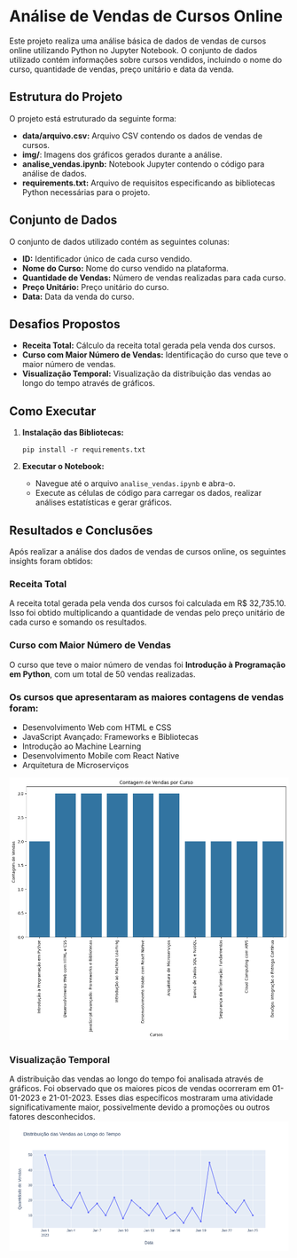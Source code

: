 # Análise de Vendas de Cursos Online

Este projeto realiza uma análise básica de dados de vendas de cursos online utilizando Python no Jupyter Notebook. O conjunto de dados utilizado contém informações sobre cursos vendidos, incluindo o nome do curso, quantidade de vendas, preço unitário e data da venda.

## Estrutura do Projeto

O projeto está estruturado da seguinte forma:

- **data/arquivo.csv:** Arquivo CSV contendo os dados de vendas de cursos.
- **img/**: Imagens dos gráficos gerados durante a análise.
- **analise_vendas.ipynb:** Notebook Jupyter contendo o código para análise de dados.
- **requirements.txt:** Arquivo de requisitos especificando as bibliotecas Python necessárias para o projeto.

## Conjunto de Dados

O conjunto de dados utilizado contém as seguintes colunas:

- **ID:** Identificador único de cada curso vendido.
- **Nome do Curso:** Nome do curso vendido na plataforma.
- **Quantidade de Vendas:** Número de vendas realizadas para cada curso.
- **Preço Unitário:** Preço unitário do curso.
- **Data:** Data da venda do curso.

## Desafios Propostos

- **Receita Total:** Cálculo da receita total gerada pela venda dos cursos.
- **Curso com Maior Número de Vendas:** Identificação do curso que teve o maior número de vendas.
- **Visualização Temporal:** Visualização da distribuição das vendas ao longo do tempo através de gráficos.

## Como Executar

1. **Instalação das Bibliotecas:**
   ```
   pip install -r requirements.txt
   ```

2. **Executar o Notebook:**
   - Navegue até o arquivo `analise_vendas.ipynb` e abra-o.
   - Execute as células de código para carregar os dados, realizar análises estatísticas e gerar gráficos.

## Resultados e Conclusões

Após realizar a análise dos dados de vendas de cursos online, os seguintes insights foram obtidos:

### Receita Total

A receita total gerada pela venda dos cursos foi calculada em R$ 32,735.10. Isso foi obtido multiplicando a quantidade de vendas pelo preço unitário de cada curso e somando os resultados.

### Curso com Maior Número de Vendas

O curso que teve o maior número de vendas foi **Introdução à Programação em Python**, com um total de 50 vendas realizadas.

### Os cursos que apresentaram as maiores contagens de vendas foram:

- Desenvolvimento Web com HTML e CSS
- JavaScript Avançado: Frameworks e Bibliotecas
- Introdução ao Machine Learning
- Desenvolvimento Mobile com React Native
- Arquitetura de Microserviços

![Gráfico de contagem de categorias](img/output.png)

### Visualização Temporal

A distribuição das vendas ao longo do tempo foi analisada através de gráficos. Foi observado que os maiores picos de vendas ocorreram em 01-01-2023 e 21-01-2023. Esses dias específicos mostraram uma atividade significativamente maior, possivelmente devido a promoções ou outros fatores desconhecidos.
![Gráfico de Vendas](img/newplot.png)
